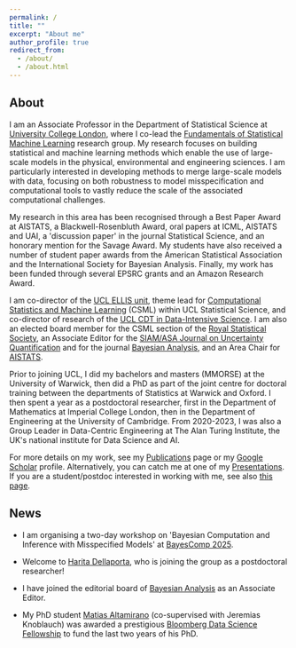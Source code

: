 ```yaml
---
permalink: /
title: ""
excerpt: "About me"
author_profile: true
redirect_from: 
  - /about/
  - /about.html
---
```


## About

I am an Associate Professor in the Department of Statistical Science at [University College London](https://www.ucl.ac.uk/statistics/), where I co-lead the [Fundamentals of Statistical Machine Learning](https://fsml-ucl.github.io) research group. My research focuses on building statistical and machine learning methods which enable the use of large-scale models in the physical, environmental and engineering sciences. I am particularly interested in developing methods to merge large-scale models with data, focusing on both robustness to model misspecification and computational tools to vastly reduce the scale of the associated computational challenges. 

My research in this area has been recognised through a Best Paper Award at AISTATS, a Blackwell-Rosenbluth Award, oral papers at ICML, AISTATS and UAI, a 'discussion paper' in the journal Statistical Science, and an honorary mention for the Savage Award. My students have also received a number of student paper awards from the American Statistical Association and the International Society for Bayesian Analysis. Finally, my work has been funded through several EPSRC grants and an Amazon Research Award.

I am co-director of the [UCL ELLIS unit](https://ellis.eu), theme lead for [Computational Statistics and Machine Learning](https://www.ucl.ac.uk/statistics/research/computational-statistics-and-machine-learning) (CSML) within UCL Statistical Science, and co-director of research of the [UCL CDT in Data-Intensive Science](https://www.ucl.ac.uk/data-intensive-science-industry). I am also an elected board member for the CSML section of the [Royal Statistical Society](https://rss.org.uk/membership/rss-groups-and-committees/sections/statistical-computing/), an Associate Editor for the [SIAM/ASA Journal on Uncertainty Quantification](https://www.siam.org/publications/journals/siam-asa-journal-on-uncertainty-quantification-juq) and for the journal [Bayesian Analysis](https://projecteuclid.org/journals/bayesian-analysis), and an Area Chair for [AISTATS](http://aistats.org/aistats2024/index.html).

Prior to joining UCL, I did my bachelors and masters (MMORSE) at the University of Warwick, then did a PhD as part of the joint centre for doctoral training between the departments of Statistics at Warwick and Oxford. I then spent a year as a postdoctoral researcher, first in the Department of Mathematics at Imperial College London, then in the Department of Engineering at the University of Cambridge. From 2020-2023, I was also a Group Leader in Data-Centric Engineering at The Alan Turing Institute, the UK's national institute for Data Science and AI.

For more details on my work, see my [Publications](https://fxbriol.github.io/publications/) page or my [Google Scholar](https://scholar.google.co.uk/citations?user=yLBYtAwAAAAJ&hl=en) profile. Alternatively, you can catch me at one of my [Presentations](https://fxbriol.github.io/presentations/). If you are a student/postdoc interested in working with me, see also [this page](https://fxbriol.github.io/supervision/).


## News
* I am organising a two-day workshop on 'Bayesian Computation and Inference with Misspecified Models' at [BayesComp 2025](https://bayescomp2025.sg). 

* Welcome to [Harita Dellaporta](https://scholar.google.com/citations?user=avnp0ZsAAAAJ&hl=en), who is joining the group as a postdoctoral researcher!

* I have joined the editorial board of [Bayesian Analysis](https://projecteuclid.org/journals/bayesian-analysis) as an Associate Editor.

* My PhD student [Matias Altamirano](https://maltamiranomontero.github.io) (co-supervised with Jeremias Knoblauch) was awarded a prestigious [Bloomberg Data Science Fellowship](https://www.bloomberg.com/company/stories/introducing-the-seventh-cohort-of-bloomberg-data-science-ph-d-fellows-2024-2025/) to fund the last two years of his PhD.

